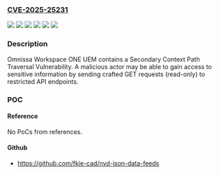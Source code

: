### [CVE-2025-25231](https://cve.mitre.org/cgi-bin/cvename.cgi?name=CVE-2025-25231)
![](https://img.shields.io/static/v1?label=Product&message=Omnissa%20Workspace%20ONE%20UEM&color=blue)
![](https://img.shields.io/static/v1?label=Version&message=Omnissa%20Workspace%20ONE%20UEM%20version%2023.10.0.49%20or%20earlier%20&color=brightgreen)
![](https://img.shields.io/static/v1?label=Version&message=Omnissa%20Workspace%20ONE%20UEM%20version%2024.10.0.10%20or%20earlier%20&color=brightgreen)
![](https://img.shields.io/static/v1?label=Version&message=Omnissa%20Workspace%20ONE%20UEM%20version%2024.2.0.29%20or%20earlier%20&color=brightgreen)
![](https://img.shields.io/static/v1?label=Version&message=Omnissa%20Workspace%20ONE%20UEM%20version%2024.6.0.34%20or%20earlier%20&color=brightgreen)
![](https://img.shields.io/static/v1?label=Vulnerability&message=n%2Fa&color=blue)

### Description

Omnissa Workspace ONE UEM contains a Secondary Context Path Traversal Vulnerability. A malicious actor may be able to gain access to sensitive information by sending crafted GET requests (read-only) to restricted API endpoints.

### POC

#### Reference
No PoCs from references.

#### Github
- https://github.com/fkie-cad/nvd-json-data-feeds

